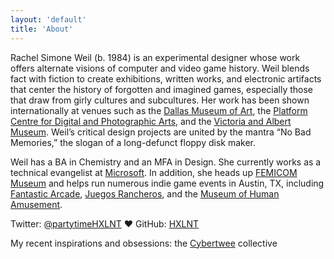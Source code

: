 ```yaml
---
layout: 'default'
title: 'About'
---
```


Rachel Simone Weil (b. 1984) is an experimental designer whose work offers alternate visions of computer and video game history. Weil blends fact with fiction to create exhibitions, written works, and electronic artifacts that center the history of forgotten and imagined games, especially those that draw from girly cultures and subcultures. Her work has been shown internationally at venues such as the <a href="http://www.dma.org/" target="new">Dallas Museum of Art</a>, the <a href="http://platformgallery.org" target="new">Platform Centre for Digital and Photographic Arts</a>, and the <a href="http://www.vam.ac.uk" target="new">Victoria and Albert Museum</a>. Weil’s critical design projects are united by the mantra “No Bad Memories,” the slogan of a long-defunct floppy disk maker.

Weil has a BA in Chemistry and an MFA in Design. She currently works as a technical evangelist at <a href="http://www.microsoft.com" target="new">Microsoft</a>. In addition, she heads up <a href="http://www.femicom.org/" target="new">FEMICOM Museum</a> and helps run numerous indie game events in Austin, TX, including <a href="http://www.fantasticarcade.com/" target="new">Fantastic Arcade</a>, <a href="http://www.juegosrancheros.com/" target="new">Juegos Rancheros</a>, and the <a href="http://juegosrancheros.com/the-museum-of-human-amusement/" target="new">Museum of Human Amusement</a>.

Twitter: <a href="http://www.twitter.com/partytimehxlnt">@partytimeHXLNT</a> &hearts; GitHub: <a href="http://www.github.com/hxlnt">HXLNT</a></p>

My recent inspirations and obsessions: the [Cybertwee](http://cybertwee.net/) collective
